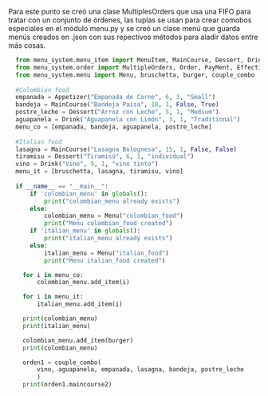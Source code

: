 Para este punto se creó una clase MultiplesOrders que usa una FIFO para tratar con un conjunto de órdenes, las tuplas se usan para crear comobos especiales en el módulo menu.py
y se creó un clase menú que guarda menús creados en .json con sus repectivos métodos para aladir datos entre más cosas.

```python
  from menu_system.menu_item import MenuItem, MainCourse, Dessert, Drink, Appetizer
  from menu_system.order import MultipleOrders, Order, PayMent, Effective, Card 
  from menu_system.menu import Menu, bruschetta, burger, couple_combo
  
  #Colombian food
  empanada = Appetizer("Empanada de Carne", 6, 3, "Small")
  bandeja = MainCourse("Bandeja Paisa", 18, 1, False, True)
  postre_leche = Dessert("Arroz con Leche", 5, 1, "Medium")
  aguapanela = Drink("Aguapanela con Limón", 3, 1, "Traditional")
  menu_co = [empanada, bandeja, aguapanela, postre_leche]
  
  #Italian food
  lasagna = MainCourse("Lasagna Bolognesa", 15, 1, False, False)
  tiramisu = Dessert("Tiramisú", 6, 1, "individual")
  vino = Drink("Vino", 9, 1, "vino tinto")
  menu_it = [bruschetta, lasagna, tiramisu, vino]
  
  if __name__ == "__main__":
      if 'colombian_menu' in globals():
          print("colombian_menu already exists")
      else:
          colombian_menu = Menu("colombian_food")
          print("Menu colombian_food created")
      if 'italian_menu' in globals():
          print("italian_menu already exists")
      else:
          italian_menu = Menu("italian_food")
          print("Menu italian_food created")

    for i in menu_co: 
        colombian_menu.add_item(i)

    for i in menu_it:
        italian_menu.add_item(i)

    print(colombian_menu)
    print(italian_menu)

    colombian_menu.add_item(burger)
    print(colombian_menu)

    orden1 = couple_combo(
        vino, aguapanela, empanada, lasagna, bandeja, postre_leche
        )
    print(orden1.maincourse2)
